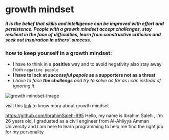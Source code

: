 # growth mindset 
 ***it is the belief that skills and intelligence can be improved with effort and persistence. People with a growth mindset accept challenges, stay resilient in the face of difficulties, learn from constructive criticism and seek out inspiration in others’ success.***

### how to keep yourself in a growth mindset: 
- I have to think in a **positive** way and to avoid negativity also stay away from `negative pepole`
- **I have to lock at _successful pepole_ as a supporters not as a threat**
- *I have to face **the challengs** and try to solve as far as i can instead of ignoring it* 


![growth-mindset-Image](https://i2.wp.com/atlassianblog.wpengine.com/wp-content/uploads/NewGrowthMindset2.png?resize=768%2C960&ssl=1)

visit this [link](https://www.atlassian.com/blog/inside-atlassian/growth-mindset) to know mora about growth mindset

https://github.com/IbrahimSaleh-995 
Hello, my name is Ibrahim Saleh , I'm 26 years old, I graduated as a civil engineer from Al-Ahliyya Amman University and I am here to learn programming to help me find the right job for my personality
